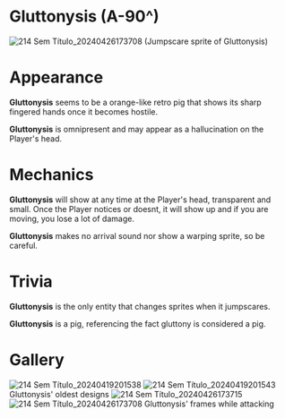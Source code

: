 # Gluttonysis (A-90^)
![214 Sem Título_20240426173708](https://github.com/DawdleInTime/RND-Purgatory-Mod-Wiki/assets/168727225/c627e5a1-b593-4dff-aa5e-220c93c7aa37)
(Jumpscare sprite of Gluttonysis)

# Appearance
__Gluttonysis__ seems to be a orange-like retro pig that shows its sharp fingered hands once it becomes hostile.

__Gluttonysis__ is omnipresent and may appear as a hallucination on the Player's head.

# Mechanics
__Gluttonysis__ will show at any time at the Player's head, transparent and small. Once the Player notices or doesnt, it will show up and if you are moving, you lose a lot of damage.

__Gluttonysis__ makes no arrival sound nor show a warping sprite, so be careful.

# Trivia
__Gluttonysis__ is the only entity that changes sprites when it jumpscares.

__Gluttonysis__ is a pig, referencing the fact gluttony is considered a pig.

# Gallery
![214 Sem Título_20240419201538](https://github.com/DawdleInTime/RND-Purgatory-Mod-Wiki/assets/168727225/4fb1a90f-13e9-45cc-9b09-ef1c4cc36a0f)
![214 Sem Título_20240419201543](https://github.com/DawdleInTime/RND-Purgatory-Mod-Wiki/assets/168727225/197e9e03-7076-4c5d-ab65-f4752800f429)
Gluttonysis' oldest designs
![214 Sem Título_20240426173715](https://github.com/DawdleInTime/RND-Purgatory-Mod-Wiki/assets/168727225/690b9bc8-dcf1-422d-b335-9dbf0dbce17d)
![214 Sem Título_20240426173708](https://github.com/DawdleInTime/RND-Purgatory-Mod-Wiki/assets/168727225/2215200f-a2b3-4031-ad14-499d158efb6c)
Gluttonysis' frames while attacking
